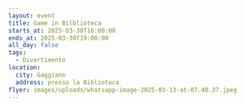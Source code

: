 ```yaml
---
layout: event
title: Game in Bilblioteca
starts_at: 2025-03-30T16:00:00
ends_at: 2025-03-30T19:00:00
all_day: false
tags:
  - Divertimento
location:
  city: Gaggiano
  address: presso la Biblioteca
flyer: images/uploads/whatsapp-image-2025-03-13-at-07.40.37.jpeg
---
```


